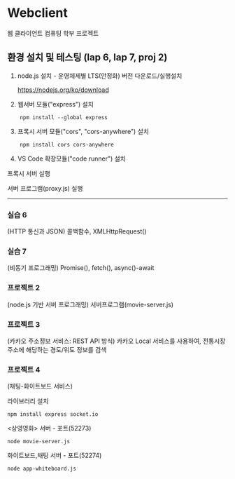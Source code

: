 # Webclient
웹 클라이언트 컴퓨팅 학부 프로젝트




## 환경 설치 및 테스팅 (lap 6, lap 7, proj 2)


1. node.js 설치 -  운영체제별 LTS(안정화) 버전 다운로드/실행설치
   
    https://nodejs.org/ko/download
   
2. 웹서버 모듈("express") 설치
```
    npm install --global express
```
3. 프록시 서버 모듈("cors", "cors-anywhere") 설치
```
    npm install cors cors-anywhere
```
4. VS Code 확장모듈("code runner") 설치
   

프록시 서버 실행
   
   서버 프로그램(proxy.js) 실행



***


### 실습 6
(HTTP 통신과 JSON)  콜백함수, XMLHttpRequest()

### 실습 7 
(비동기 프로그래밍)  Promise(), fetch(), async()-await

### 프로젝트 2
(node.js 기반 서버 프로그래밍)  서버프로그램(movie-server.js) 

### 프로젝트 3
(카카오 주소정보 서비스: REST API 방식) 카카오 Local 서비스를 사용하여, 전통시장 주소에 해당하는 경도/위도 정보를 검색

### 프로젝트 4
(채팅-화이트보드 서비스)


라이브러리 설치

    npm install express socket.io

<상영영화> 서버 - 포트(52273)

    node movie-server.js 

화이트보드,채팅 서버 -  포트(52274)

    node app-whiteboard.js   

